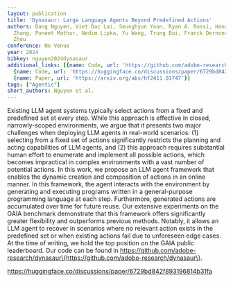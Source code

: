 ```yaml
---
layout: publication
title: 'Dynasaur: Large Language Agents Beyond Predefined Actions'
authors: Dang Nguyen, Viet Dac Lai, Seunghyun Yoon, Ryan A. Rossi, Handong Zhao, Ruiyi
  Zhang, Puneet Mathur, Nedim Lipka, Yu Wang, Trung Bui, Franck Dernoncourt, Tianyi
  Zhou
conference: No Venue
year: 2024
bibkey: nguyen2024dynasaur
additional_links: [{name: Code, url: 'https://github.com/adobe-research/dynasaur\{https://github.com/adobe-research/dynasaur\'},
  {name: Code, url: 'https://huggingface.co/discussions/paper/6729bd842f893196814b31fa'},
  {name: Paper, url: 'https://arxiv.org/abs/hf2411.01747'}]
tags: ["Agentic"]
short_authors: Nguyen et al.
---
```

Existing LLM agent systems typically select actions from a fixed and predefined set at every step. While this approach is effective in closed, narrowly-scoped environments, we argue that it presents two major challenges when deploying LLM agents in real-world scenarios: (1) selecting from a fixed set of actions significantly restricts the planning and acting capabilities of LLM agents, and (2) this approach requires substantial human effort to enumerate and implement all possible actions, which becomes impractical in complex environments with a vast number of potential actions. In this work, we propose an LLM agent framework that enables the dynamic creation and composition of actions in an online manner. In this framework, the agent interacts with the environment by generating and executing programs written in a general-purpose programming language at each step. Furthermore, generated actions are accumulated over time for future reuse. Our extensive experiments on the GAIA benchmark demonstrate that this framework offers significantly greater flexibility and outperforms previous methods. Notably, it allows an LLM agent to recover in scenarios where no relevant action exists in the predefined set or when existing actions fail due to unforeseen edge cases. At the time of writing, we hold the top position on the GAIA public leaderboard. Our code can be found in https://github.com/adobe-research/dynasaur\{https://github.com/adobe-research/dynasaur\}.

https://huggingface.co/discussions/paper/6729bd842f893196814b31fa